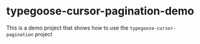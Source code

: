 # typegoose-cursor-pagination-demo

This is a demo project that shows how to use the `typegoose-cursor-pagination` project